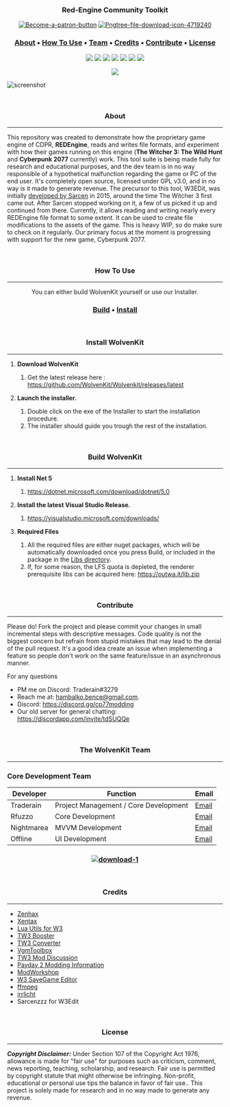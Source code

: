 
<h3 align="center">
  <br>
  <a href="https://redmodding.org/"><img src="https://media.discordapp.net/attachments/803619861170225203/811665837218856970/banner2.png?width=960&height=305" alt="" ></a>
  <br>
  Red-Engine Community Toolkit
  <br>
</h3>

</p>
  <p align="center"> 
    <a href="https://patreon.com/traderain"><img src="https://i.ibb.co/RBZKRg4/Become-a-patron-button.png" alt="Become-a-patron-button" border="0"></a>
  <a href="https://github.com/WolvenKit/Wolvenkit/releases/latest"><img src="https://i.ibb.co/272nyjJ/Pngtree-file-download-icon-4719240.png" alt="Pngtree-file-download-icon-4719240" border="0"></a>  
</p>

<h3 align="center">
  <a href="#About">About</a> •
  <a href="#how-to-use">How To Use</a> •
  <a href="#team">Team</a> •
  <a href="#credits">Credits</a> • 
  <a href="#contributing">Contribute</a> •
  <a href="#license">License</a>
 
</h3>

<p align="center">
  <a href="https://github.com/WolvenKit/Wolvenkit/releases"><img src="https://img.shields.io/github/downloads/WolvenKit/Wolven-Kit/total"></a>
  <a href="https://github.com/WolvenKit/Wolvenkit/actions?query=workflow%3AWolvenKit-Nightly"><img src="https://github.com/WolvenKit/Wolven-kit/workflows/WolvenKit-Nightly/badge.svg"></a>
  <a href="https://github.com/WolvenKit/Wolven-kit/issues"><img src="https://img.shields.io/github/issues/WolvenKit/Wolven-kit.svg"></a>
  <a href="https://github.com/WolvenKit/Wolven-kit/network"><img src="https://img.shields.io/github/forks/WolvenKit/Wolven-kit.svg"></a>
  <a href="https://github.com/WolvenKit/Wolven-kit/stargazers"><img src="https://img.shields.io/github/stars/WolvenKit/Wolven-kit.svg"></a>    
  <a href="https://raw.githubusercontent.com/WolvenKit/Wolven-kit/master/LICENSE"><img src="https://img.shields.io/badge/license-AGPL-blue.svg"></a>
  <a href="https://discord.gg/cp77modding"><img src="https://img.shields.io/discord/717692382849663036.svg?label=&logo=discord&logoColor=ffffff&color=7389D8&labelColor=6A7EC2">  </a>  
<p align="center"> 
 <img src="https://media.discordapp.net/attachments/803648048018096170/809406032336912394/unknown.png?width=837&height=640"> 
</p>

![screenshot](https://cdn.discordapp.com/attachments/788051447081598976/811578293676539904/unknown.png)


<div id="about">&zwnj;</div>
<h3 align="center">About</h3>

---

This repository was created to demonstrate how the proprietary game engine of CDPR, **REDEngine**, reads and writes file formats, and experiment with how their games running on this engine (**The Witcher 3: The Wild Hunt** and **Cyberpunk 2077** currently) work. This tool suite is being made fully for research and educational purposes, and the dev team is in no way responsible of a hypothetical malfunction regarding the game or PC of the end user. It's completely open source, licensed under GPL v3.0, and in no way is it made to generate revenue. The precursor to this tool, W3EDit, was initially [developed by Sarcen](http://forums.cdprojektred.com/forum/en/the-witcher-series/the-witcher-3-wild-hunt/mod-discussions/58758-mod-editor) in 2015, around the time The Witcher 3 first came out. After Sarcen stopped working on it, a few of us picked it up and continued from there. Currently, it allows reading and writing nearly every REDEngine file format to some extent. It can be used to create file modifications to the assets of the game. This is heavy WIP, so do make sure to check on it regularly. Our primary focus at the moment is progressing with support for the new game, Cyberpunk 2077.

<div id="how-to-use">&zwnj;</div>
<h3 align="center">How To Use</h3>

---
<p align="center">You can either build WolvenKit yourself or use our Installer.</p>
  
<h3 align="center">
  <a href="#building">Build</a> •
  <a href="#install">Install</a> 
</h3>

<div id="install">&zwnj;</div>
<h3 align="center">Install WolvenKit</h3>

---

1. **Download WolvenKit**
   1. Get the latest release here : https://github.com/WolvenKit/Wolvenkit/releases/latest

2. **Launch the installer.**
   1. Double click on the exe of the Installer to start the installation procedure.
   1. The installer should guide you trough the rest of the installation.



<div id="building">&zwnj;</div>
<h3 align="center">Build WolvenKit</h3>

---

1. **Install Net 5**
   1. https://dotnet.microsoft.com/download/dotnet/5.0

2. **Install the latest Visual Studio Release.**
   1. https://visualstudio.microsoft.com/downloads/

3. **Required Files**
   1. All the required files are either nuget packages, which will be automatically downloaded once you press Build, or included in the package in the [Libs directory](/Libs/).
   1. If, for some reason, the LFS quota is depleted, the renderer prerequisite libs can be acquired here: https://outwa.it/lib.zip






<div id="contributing">&zwnj;</div>
<h3 align="center">Contribute</h3>

---

Please do! Fork the project and please commit your changes in small incremental steps with descriptive messages. Code quality is not the biggest concern but refrain from stupid mistakes that may lead to the denial of the pull request. It's a good idea create an issue when implementing a feature so people don't work on the same feature/issue in an asynchronous manner.

For any questions
- PM me on Discord: Traderain#3279 
- Reach me at: hambalko.bence@gmail.com.
- Discord: https://discord.gg/cp77modding
- Our old server for general chatting: https://discordapp.com/invite/tdSUQQe


<div id="team">&zwnj;</div>
<h3 align="center">The WolvenKit Team</h3>

---

<h3 align="left">Core Development Team</h3>

Developer | Function | Email
------------ | ------------- | -------------
Traderain | Project Management / Core Development | [Email](mailto:hambalko.bence@gmail.com) 
Rfuzzo | Core Development | [Email](mailto:r.fuzzo@gmail.com) 
Nightmarea | MVVM Development | [Email](mailto:kote2ster@gmail.com) 
Offline | UI Development | [Email](mailto:sodanakin@gmail.com) 

<!-- readme: contributors -start -->
<!-- readme: contributors -end -->

<h3 align="center"><a href="https://imgbb.com/"><img src="https://i.ibb.co/ky17Xj9/download-1.png" alt="download-1" border="0"></a>
</h3>



<div id="credits">&zwnj;</div>
<h3 align="center">Credits</h3>

---

- [Zenhax](https://zenhax.com)
- [Xentax](https://xentax.com)
- [Lua Utils for W3](https://github.com/hhrhhr/Lua-utils-for-Witcher-3)
- [TW3 Booster](https://github.com/gamebooster/witcher3-booster)
- [TW3 Converter](https://bitbucket.org/jlouis/witcherconverter)
- [VgmToolbox](https://sourceforge.net/projects/vgmtoolbox/)
- [TW3 Mod Discussion](http://forums.cdprojektred.com/forum/en/the-witcher-series/the-witcher-3-wild-hunt/mod-discussions)
- [Payday 2 Modding Information](https://bitbucket.org/zabb65/payday-2-modding-information)
- [ModWorkshop](https://modworkshop.net/showthread.php?tid=101)
- [W3 SaveGame Editor](https://github.com/Atvaark/W3SavegameEditor)
- [ffmpeg](https://www.ffmpeg.org/)
- [irrlicht](http://irrlicht.sourceforge.net/)
- Sarcenzzz for W3Edit



<div id="license">&zwnj;</div>
<h3 align="center">License</h3>

---

***Copyright Disclaimer:*** Under Section 107 of the Copyright Act 1976, allowance is made for "fair use" for purposes such as criticism, comment, news reporting, teaching, scholarship, and research. Fair use is permitted by copyright statute that might otherwise be infringing. Non-profit, educational or personal use tips the balance in favor of fair use.. This project is solely made for research and in no way made to generate any revenue.




